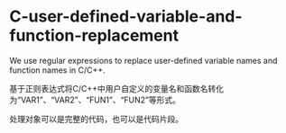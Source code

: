 # C-user-defined-variable-and-function-replacement
We use regular expressions to replace user-defined variable names and function names in C/C++.

基于正则表达式将C/C++中用户自定义的变量名和函数名转化为“VAR1”、“VAR2”、“FUN1”、“FUN2”等形式。

处理对象可以是完整的代码，也可以是代码片段。
